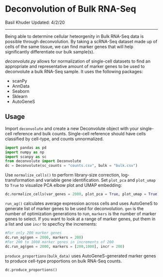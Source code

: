 # Deconvolution of Bulk RNA-Seq
Basil Khuder
Updated: 4/2/20

-------
Being able to determine cellular heteorgenity in Bulk RNA-Seq data is possible through deconvolution. By taking a scRNA-Seq dataset made 
up of cells of the same tissue, we can find marker genes that will help significantly differentiate our bulk sample(s). 

*deconvolute.py* allows for normalization of single-cell datasets to find an appropriate and representative amount of  marker genes to be used to deconvolute a bulk RNA-Seq sample. It uses the following packages: 

- scanPy
- AnnData
- Seaborn
- Sklearn
- AutoGeneS

## Usage

Import ```deconvolute``` and create a new Deconvolute object with your single-cell reference and bulk counts. Single-cell reference should have cells classified by cell-type, and counts unnormalized.

``` python
import pandas as pd
import numpy as np
import scanpy as sc
from deconvolute import Deconvolute
dc = Deconvolute(sc_counts = "counts.csv", bulk = "bulk.csv")
```
Use ```normalize_cells()``` to perform library-size correction, log-transformation and variable gene identification. Set ```plot_pca``` and ```plot_umap``` to ```True``` to visualize PCA elbow plot and UMAP embedding:

``` python
dc.normalize_cells(var_genes = 2000, plot_pca = True, plot_umap = True)
```

```run_ag()``` calculates average expression across cells and uses AutoGeneS to generate list of marker genes to be used for deconvolution. ```gen``` is the number of optimization generations to run, ```markers``` is the number of marker genes to select. If you want to look at a range of marker genes, put them in a list and use ```incr``` to specficy the increments:

``` python
#For only 200 marker genes
dc.run_ag(gen = 2000, markers = 200)
#For 200 to 1000 marker genes in increments of 200
dc.run_ag(gen = 2000, markers = [200,1000], incr = 200)
```

```produce_proportions(bulk_data)``` uses AutoGeneS-generated marker genes to produce cell-type proportions on bulk RNA-Seq counts. 

``` python
dc.produce_proportions()
```
